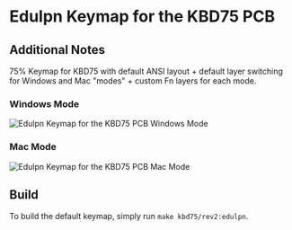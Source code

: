 # Edulpn Keymap for the KBD75 PCB

## Additional Notes
75% Keymap for KBD75 with default ANSI layout + default layer switching for Windows and Mac "modes" + custom Fn layers for each mode.

### Windows Mode
![Edulpn Keymap for the KBD75 PCB Windows Mode](https://i.imgur.com/PoL5qcr.png)

### Mac Mode
![Edulpn Keymap for the KBD75 PCB Mac Mode](https://i.imgur.com/PoL5qcr.png)

## Build
To build the default keymap, simply run `make kbd75/rev2:edulpn`.